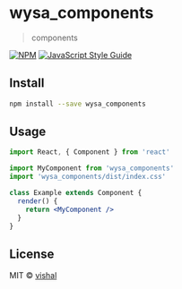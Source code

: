 # wysa_components

> components

[![NPM](https://img.shields.io/npm/v/wysa_components.svg)](https://www.npmjs.com/package/wysa_components) [![JavaScript Style Guide](https://img.shields.io/badge/code_style-standard-brightgreen.svg)](https://standardjs.com)

## Install

```bash
npm install --save wysa_components
```

## Usage

```jsx
import React, { Component } from 'react'

import MyComponent from 'wysa_components'
import 'wysa_components/dist/index.css'

class Example extends Component {
  render() {
    return <MyComponent />
  }
}
```

## License

MIT © [vishal](https://github.com/vishal)
